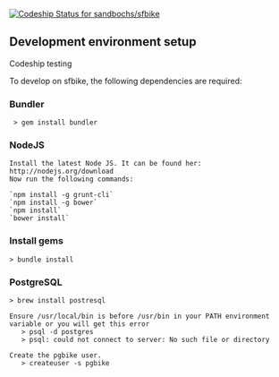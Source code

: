 [ ![Codeship Status for sandbochs/sfbike](https://www.codeship.io/projects/f758c4c0-8d8e-0131-79d8-6e593527c391/status?branch=master)](https://www.codeship.io/projects/16035)
## Development environment setup

Codeship testing

To develop on sfbike, the following dependencies are required:

### Bundler
     > gem install bundler

### NodeJS
    Install the latest Node JS. It can be found her: http://nodejs.org/download
    Now run the following commands:

    `npm install -g grunt-cli`
    `npm install -g bower`
    `npm install`
    `bower install`

### Install gems
    > bundle install

### PostgreSQL
    > brew install postresql

    Ensure /usr/local/bin is before /usr/bin in your PATH environment variable or you will get this error
       > psql -d postgres
       > psql: could not connect to server: No such file or directory

    Create the pgbike user.
       > createuser -s pgbike
